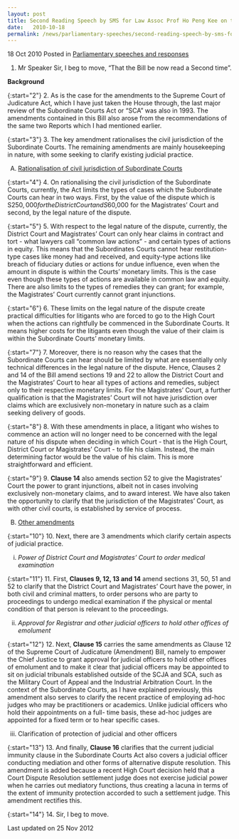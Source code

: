 ```yaml
---
layout: post
title: Second Reading Speech by SMS for Law Assoc Prof Ho Peng Kee on the Subordinate Courts (Amendment) Bill
date:   2010-10-18
permalink: /news/parliamentary-speeches/second-reading-speech-by-sms-for-law-assoc-prof-ho-peng-kee-on-the-subordinate-courts-amendment
---
```


18 Oct 2010 Posted in [Parliamentary speeches and responses](/news/parliamentary-speeches)

1. Mr Speaker Sir, I beg to move, “That the Bill be now read a Second time”.

**Background**


{:start="2"}
2. As is the case for the amendments to the Supreme Court of Judicature Act, which I have just taken the House through, the last major review of the Subordinate Courts Act or “SCA” was also in 1993. The amendments contained in this Bill also arose from the recommendations of the same two Reports which I had mentioned earlier.

{:start="3"}
3. The key amendment rationalises the civil jurisdiction of the Subordinate Courts. The remaining amendments are mainly housekeeping in nature, with some seeking to clarify existing judicial practice.  


<ol style="list-style-type: upper-alpha">
<li><u>Rationalisation of civil jurisdiction of Subordinate Courts
</u></li>
</ol>


{:start="4"}
4. On rationalising the civil jurisdiction of the Subordinate Courts, currently, the Act limits the types of cases which the Subordinate Courts can hear in two ways. First, by the value of the dispute which is S$250,000 for the District Court and S$60,000 for the Magistrates’ Court and second, by the legal nature of the dispute.

{:start="5"}
5. With respect to the legal nature of the dispute, currently, the District Court and Magistrates’ Court can only hear claims in contract and tort - what lawyers call “common law actions” - and certain types of actions in equity. This means that the Subordinates Courts cannot hear restitution-type cases like money had and received, and equity-type actions like breach of fiduciary duties or actions for undue influence, even when the amount in dispute is within the Courts’ monetary limits. This is the case even though these types of actions are available in common law and equity. There are also limits to the types of remedies they can grant; for example, the Magistrates’ Court currently cannot grant injunctions.

{:start="6"}
6. These limits on the legal nature of the dispute create practical difficulties for litigants who are forced to go to the High Court when the actions can rightfully be commenced in the Subordinate Courts. It means higher costs for the litigants even though the value of their claim is within the Subordinate Courts’ monetary limits.  

{:start="7"}
7. Moreover, there is no reason why the cases that the Subordinate Courts can hear should be limited by what are essentially only technical differences in the legal nature of the dispute. Hence, Clauses 2 and 14 of the Bill amend sections 19 and 22 to allow the District Court and the Magistrates’ Court to hear all types of actions and remedies, subject only to their respective monetary limits. For the Magistrates’ Court, a further qualification is that the Magistrates’ Court will not have jurisdiction over claims which are exclusively non-monetary in nature such as a claim seeking delivery of goods.

{:start="8"}
8. With these amendments in place, a litigant who wishes to commence an action will no longer need to be concerned with the legal nature of his dispute when deciding in which Court - that is the High Court, District Court or Magistrates’ Court - to file his claim. Instead, the main determining factor would be the value of his claim. This is more straightforward and efficient.

{:start="9"}
9. **Clause 14** also amends section 52 to give the Magistrates’ Court the power to grant injunctions, albeit not in cases involving exclusively non-monetary claims, and to award interest. We have also taken the opportunity to clarify that the jurisdiction of the Magistrates’ Court, as with other civil courts, is established by service of process. 


<ol start="2" style="list-style-type: upper-alpha">
<li><u>Other amendments</u></li>
</ol>

{:start="10"}
10. Next, there are 3 amendments which clarify certain aspects of judicial practice.


<ol style="list-style-type: lower-roman">
<li><i>Power of District Court and Magistrates’ Court to order medical examination</i></li>
</ol>

{:start="11"}
11. First, **Clauses 9, 12, 13 and 14** amend sections 31, 50, 51 and 52 to clarify that the District Court and Magistrates’ Court have the power, in both civil and criminal matters, to order persons who are party to proceedings to undergo medical examination if the physical or mental condition of that person is relevant to the proceedings.


<ol start="2" style="list-style-type: lower-roman">
<li><i>Approval for Registrar and other judicial officers to hold other offices of emolument</i></li>
</ol>

{:start="12"}
12. Next, **Clause 15** carries the same amendments as Clause 12 of the Supreme Court of Judicature (Amendment) Bill, namely to empower the Chief Justice to grant approval for judicial officers to hold other offices of emolument and to make it clear that judicial officers may be appointed to sit on judicial tribunals established outside of the SCJA and SCA, such as the Military Court of Appeal and the Industrial Arbitration Court. In the context of the Subordinate Courts, as I have explained previously, this amendment also serves to clarify the recent practice of employing ad-hoc judges who may be practitioners or academics. Unlike judicial officers who hold their appointments on a full- time basis, these ad-hoc judges are appointed for a fixed term or to hear specific cases.


<ol start="3" style="list-style-type: lower-roman">
<li>Clarification of protection of judicial and other officers
</li>
</ol>

{:start="13"}
13. And finally, **Clause 16** clarifies that the current judicial immunity clause in the Subordinate Courts Act also covers a judicial officer conducting mediation and other forms of alternative dispute resolution. This amendment is added because a recent High Court decision held that a Court Dispute Resolution settlement judge does not exercise judicial power when he carries out mediatory functions, thus creating a lacuna in terms of the extent of immunity protection accorded to such a settlement judge. This amendment rectifies this.

{:start="14"}
14. Sir, I beg to move.

<p class="right-side-updated">Last updated on 25 Nov 2012</p> 
